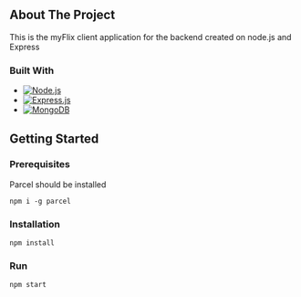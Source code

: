 ## About The Project

This is the myFlix client application for the backend created on node.js and Express

### Built With

* [![Node.js](https://img.shields.io/badge/node.js-000000?style=for-the-badge&logo=nodedotjs&logoColor=white)](https://nodejs.org/)
* [![Express.js](https://img.shields.io/badge/express.js-000000?style=for-the-badge&logo=express&logoColor=white)](https://expressjs.com/)
* [![MongoDB](https://img.shields.io/badge/mongodb-000000?style=for-the-badge&logo=mongodb&logoColor=white)](https://www.mongodb.com/)

## Getting Started
### Prerequisites
Parcel should be installed
```
npm i -g parcel
```
### Installation
```
npm install
```
### Run
```
npm start
```

<!-- MARKDOWN LINKS & IMAGES -->
<!-- https://www.markdownguide.org/basic-syntax/#reference-style-links -->
[Node.js]: https://img.shields.io/badge/node.js-000000?style=for-the-badge&logo=nodedotjs&logoColor=white
[Express.js]: https://img.shields.io/badge/express.js-000000?style=for-the-badge&logo=express&logoColor=white
[MongoDB]: https://img.shields.io/badge/mongodb-000000?style=for-the-badge&logo=mongodb&logoColor=white